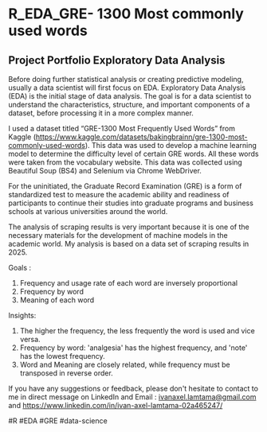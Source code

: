 # R_EDA_GRE- 1300 Most commonly used words

## Project Portfolio Exploratory Data Analysis

Before doing further statistical analysis or creating predictive modeling, usually a data scientist will first focus on EDA. Exploratory Data Analysis (EDA) is the initial stage of data analysis. The goal is for a data scientist to understand the characteristics, structure, and important components of a dataset, before processing it in a more complex manner.

I used a dataset titled “GRE-1300 Most Frequently Used Words” from Kaggle (https://www.kaggle.com/datasets/bakingbrainn/gre-1300-most-commonly-used-words).  This data was used to develop a machine learning model to determine the difficulty level of certain GRE words. All these words were taken from the vocabulary website. This data was collected using Beautiful Soup (BS4) and Selenium via Chrome WebDriver.

For the uninitiated, the Graduate Record Examination (GRE) is a form of standardized test to measure the academic ability and readiness of participants to continue their studies into graduate programs and business schools at various universities around the world.

The analysis of scraping results is very important because it is one of the necessary materials for the development of machine models in the academic world. My analysis is based on a data set of scraping results in 2025.

Goals :
1. Frequency and usage rate of each word are inversely proportional
2. Frequency by word
3. Meaning of each word

Insights:
1. The higher the frequency, the less frequently the word is used and vice versa.
2. Frequency by word: 'analgesia' has the highest frequency, and 'note' has the lowest frequency.
3. Word and Meaning are closely related, while frequency must be transposed in reverse order.

If you have any suggestions or feedback, please don't hesitate to contact to me in direct message on LinkedIn and Email : ivanaxel.lamtama@gmail.com and https://www.linkedin.com/in/ivan-axel-lamtama-02a465247/

#R #EDA #GRE #data-science
